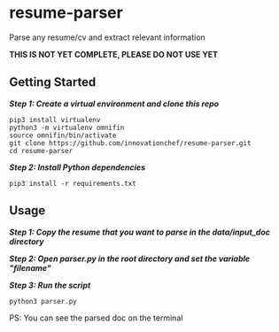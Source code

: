 # resume-parser

Parse any resume/cv and extract relevant information

**THIS IS NOT YET COMPLETE, PLEASE DO NOT USE YET**

## Getting Started
***Step 1: Create a virtual environment and clone this repo***

```
pip3 install virtualenv
python3 -m virtualenv omnifin
source omnifin/bin/activate
git clone https://github.com/innovationchef/resume-parser.git
cd resume-parser
```

***Step 2: Install Python dependencies***

```
pip3 install -r requirements.txt
```

## Usage

***Step 1: Copy the resume that you want to parse in the data/input_doc directory***

***Step 2: Open parser.py in the root directory and set the variable "filename"***

***Step 3: Run the script***

```
python3 parser.py
```

PS: You can see the parsed doc on the terminal
